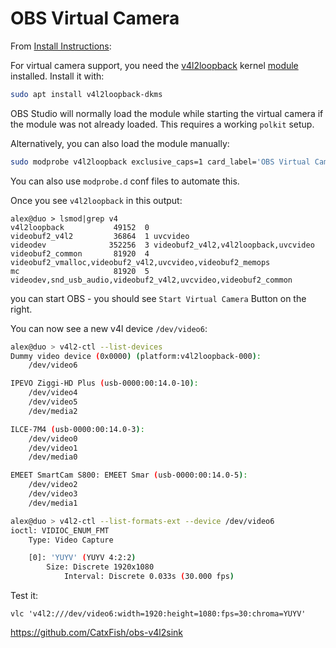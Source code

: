 # OBS Virtual Camera

From [Install Instructions](https://github.com/obsproject/obs-studio/wiki/install-instructions#prerequisites-for-all-versions):

For virtual camera support, you need the [v4l2loopback](https://github.com/v4l2loopback/v4l2loopback) kernel [module](/linux/kernel-modules.html) installed. Install it with:

```sh
sudo apt install v4l2loopback-dkms
```

OBS Studio will normally load the module while starting the virtual camera if the module was not already loaded. This requires a working `polkit` setup.

Alternatively, you can also load the module manually:
```sh
sudo modprobe v4l2loopback exclusive_caps=1 card_label='OBS Virtual Camera'
```

You can also use `modprobe.d` conf files to automate this.

Once you see `v4l2loopback` in this output:
```
alex@duo > lsmod|grep v4
v4l2loopback           49152  0
videobuf2_v4l2         36864  1 uvcvideo
videodev              352256  3 videobuf2_v4l2,v4l2loopback,uvcvideo
videobuf2_common       81920  4 videobuf2_vmalloc,videobuf2_v4l2,uvcvideo,videobuf2_memops
mc                     81920  5 videodev,snd_usb_audio,videobuf2_v4l2,uvcvideo,videobuf2_common
```
you can start OBS - you should see `Start Virtual Camera` Button on the right.

You can now see a new v4l device `/dev/video6`:

```sh
alex@duo > v4l2-ctl --list-devices
Dummy video device (0x0000) (platform:v4l2loopback-000):
	/dev/video6

IPEVO Ziggi-HD Plus (usb-0000:00:14.0-10):
	/dev/video4
	/dev/video5
	/dev/media2

ILCE-7M4 (usb-0000:00:14.0-3):
	/dev/video0
	/dev/video1
	/dev/media0

EMEET SmartCam S800: EMEET Smar (usb-0000:00:14.0-5):
	/dev/video2
	/dev/video3
	/dev/media1

alex@duo > v4l2-ctl --list-formats-ext --device /dev/video6
ioctl: VIDIOC_ENUM_FMT
	Type: Video Capture

	[0]: 'YUYV' (YUYV 4:2:2)
		Size: Discrete 1920x1080
			Interval: Discrete 0.033s (30.000 fps)
```

Test it:
```
vlc 'v4l2:///dev/video6:width=1920:height=1080:fps=30:chroma=YUYV'
```

https://github.com/CatxFish/obs-v4l2sink
